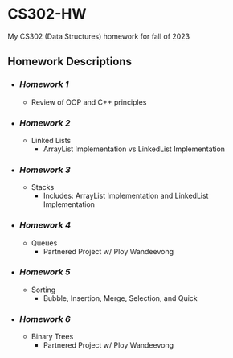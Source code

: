 # CS302-HW
My CS302 (Data Structures) homework for fall of 2023

## Homework Descriptions
- ### *Homework 1*
    - Review of OOP and C++ principles

- ### *Homework 2*
    - Linked Lists
        - ArrayList Implementation vs LinkedList Implementation

- ### *Homework 3*
    - Stacks
        - Includes: ArrayList Implementation and LinkedList Implementation

- ### *Homework 4*
    - Queues
        - Partnered Project w/ Ploy Wandeevong

- ### *Homework 5*
    - Sorting
      - Bubble, Insertion, Merge, Selection, and Quick

- ### *Homework 6*
    - Binary Trees
      - Partnered Project w/ Ploy Wandeevong


